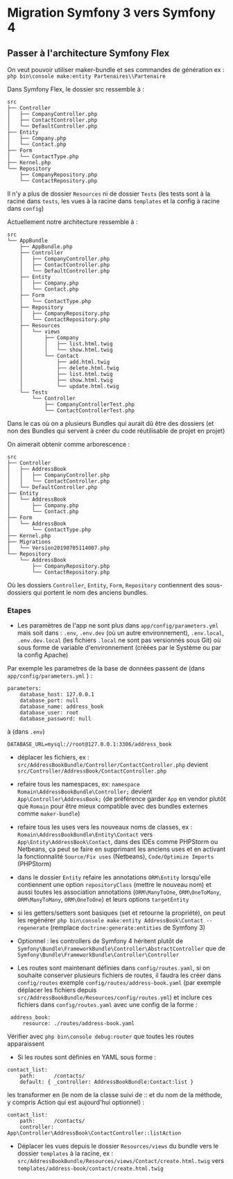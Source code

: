 # Migration Symfony 3 vers Symfony 4

## Passer à l'architecture Symfony Flex

On veut pouvoir utiliser maker-bundle et ses commandes de génération ex :
`php bin\console make:entity Partenaires\\Partenaire`

Dans Symfony Flex, le dossier src ressemble à :
```
src
├── Controller
│   ├── CompanyController.php
│   ├── ContactController.php
│   └── DefaultController.php
├── Entity
│   ├── Company.php
│   └── Contact.php
├── Form
│   └── ContactType.php
├── Kernel.php
└── Repository
    ├── CompanyRepository.php
    └── ContactRepository.php
```

Il n'y a plus de dossier `Resources` ni de dossier `Tests` (les tests sont à la racine dans `tests`, les vues à la racine dans `templates` et la config à racine dans `config`)

Actuellement notre architecture ressemble à :

```
src
└── AppBundle
    ├── AppBundle.php
    ├── Controller
    │   ├── CompanyController.php
    │   ├── ContactController.php
    │   └── DefaultController.php
    ├── Entity
    │   ├── Company.php
    │   └── Contact.php
    ├── Form
    │   └── ContactType.php
    ├── Repository
    │   ├── CompanyRepository.php
    │   └── ContactRepository.php
    ├── Resources
    │   └── views
    │       ├── Company
    │       │   ├── list.html.twig
    │       │   └── show.html.twig
    │       └── Contact
    │           ├── add.html.twig
    │           ├── delete.html.twig
    │           ├── list.html.twig
    │           ├── show.html.twig
    │           └── update.html.twig
    └── Tests
        └── Controller
            ├── CompanyControllerTest.php
            └── ContactControllerTest.php
```

Dans le cas où on a plusieurs Bundles qui aurait dû être des dossiers (et non des Bundles qui servent à créer du code réutilisable de projet en projet)

On aimerait obtenir comme arborescence :

```
src
├── Controller
│   ├── AddressBook
│   │   ├── CompanyController.php
│   │   └── ContactController.php
│   └── DefaultController.php
├── Entity
│   └── AddressBook
│       ├── Company.php
│       └── Contact.php
├── Form
│   └── AddressBook
│       └── ContactType.php
├── Kernel.php
├── Migrations
│   └── Version20190705114007.php
└── Repository
    └── AddressBook
        ├── CompanyRepository.php
        └── ContactRepository.php
```

Où les dossiers `Controller`, `Entity`, `Form`, `Repository` contiennent des sous-dossiers qui portent le nom des anciens bundles. 


### Etapes 

* Les paramètres de l'app ne sont plus dans `app/config/parameters.yml` mais soit dans : `.env`, `.env.dev` (où un autre environnement), `.env.local`, `.env.dev.local` (les fichiers `.local` ne sont pas versionnés sous Git) où sous forme de variable d'environnement (créées par le Système ou par la config Apache)

Par exemple les parametres de la base de données passent de (dans `app/config/parameters.yml` ) :
```
parameters:
    database_host: 127.0.0.1
    database_port: null
    database_name: address_book
    database_user: root
    database_password: null
```

à (dans `.env`)
```
DATABASE_URL=mysql://root@127.0.0.1:3306/address_book
```

* déplacer les fichiers, ex : `src/AddressBookBundle/Controller/ContactController.php` devient  `src/Controller/AddressBook/ContactController.php`

* refaire tous les namespaces, ex: `namespace Romain\AddressBookBundle\Controller;` devient `App\Controller\AddressBook;` (de préférence garder `App` en vendor plutôt que `Romain` pour être mieux compatible avec des bundles externes comme `maker-bundle`)

* refaire tous les uses vers les nouveaux noms de classes, ex : `Romain\AddressBookBundle\Entity\Contact` vers `App\Entity\AddressBook\Contact`, dans des IDEs comme PHPStorm ou Netbeans, ça peut se faire en supprimant les anciens uses et en activant la fonctionnalité `Source/Fix uses` (Netbeans), `Code/Optimize Imports` (PHPStorm)

* dans le dossier `Entity` refaire les annotations `ORM\Entity` lorsqu'elle contiennent une option `repositoryClass` (mettre le nouveau nom) et aussi toutes les association annotations (`ORM\ManyToOne`, `ORM\OneToMany`, `ORM\ManyToMany`, `ORM\OneToOne`) et leurs options `targetEntity`

* si les getters/setters sont basiques (set et retourne la propriété), on peut les regénérer `php bin\console make:entity AddressBook\Contact --regenerate` (remplace `doctrine:generate:entities` de Symfony 3)

* Optionnel : les controllers de Symfony 4 héritent plutôt de `Symfony\Bundle\FrameworkBundle\Controller\AbstractController` que de `Symfony\Bundle\FrameworkBundle\Controller\Controller`

* Les routes sont maintenant définies dans `config/routes.yaml`, si on souhaite conserver plusieurs fichiers de routes, il faudra les créer dans `config/routes` exemple `config/routes/address-book.yaml` (par exemple déplacer les fichiers depuis `src/AddressBookBundle/Resources/config/routes.yml`) et inclure ces fichiers dans `config/routes.yaml` avec une config de la forme :

```
 address_book:
     resource: ./routes/address-book.yaml
```

Vérifier avec `php bin\console debug:router` que toutes les routes apparaissent

* Si les routes sont définies en YAML sous forme :
```
contact_list:
    path:      /contacts/
    default: { _controller: AddressBookBundle:Contact:list }
```

les transformer en (le nom de la classe suivi de :: et du nom de la méthode, y compris Action qui est aujourd'hui optionnel) :

```
contact_list:
    path:      /contacts/
    controller: App\Controller\AddressBook\ContactController::listAction
```

* Déplacer les vues depuis le dossier `Resources/views` du bundle vers le dossier `templates` à la racine, ex : `src/AddressBookBundle/Resources/views/Contact/create.html.twig` vers `templates/address-book/contact/create.html.twig`